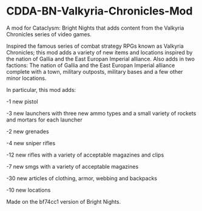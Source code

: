 # CDDA-BN-Valkyria-Chronicles-Mod
A mod for Cataclysm: Bright Nights that adds content from the Valkyria Chronicles series of video games.

Inspired the famous series of combat strategy RPGs known as Valkyria Chronicles; this mod adds a variety of new items and locations inspired by the nation of Gallia and the East Europan Imperial alliance. Also adds in two factions: The nation of Gallia and the East Europan Imperial alliance complete with a town, military outposts, military bases and a few other minor locations.

In particular, this mod adds:

-1 new pistol

-3 new launchers with three new ammo types and a small variety of rockets and mortars for each launcher

-2 new grenades

-4 new sniper rifles

-12 new rifles with a variety of acceptable magazines and clips

-7 new smgs with a variety of acceptable magazines

-30 new articles of clothing, armor, webbing and backpacks

-10 new locations

Made on the bf74cc1 version of Bright Nights.
